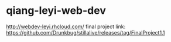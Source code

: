 # qiang-leyi-web-dev
http://webdev-leyi.rhcloud.com/
final project link: https://github.com/Drunkbug/stillalive/releases/tag/FinalProject1.1
